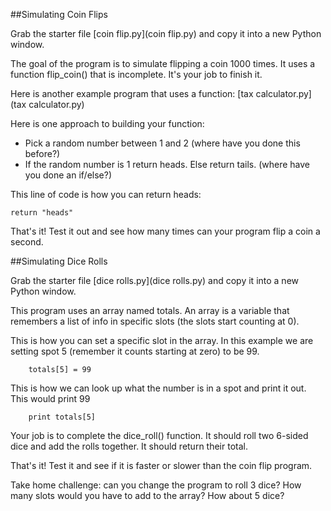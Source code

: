 ##Simulating Coin Flips

Grab the starter file [coin flip.py](coin flip.py) and copy it into a new Python window.

The goal of the program is to simulate flipping a coin 1000 times. It uses a function flip_coin() that is incomplete. It's your job to finish it.

Here is another example program that uses a function: [tax calculator.py](tax calculator.py)

Here is one approach to building your function:
* Pick a random number between 1 and 2 (where have you done this before?)
* If the random number is 1 return heads. Else return tails. (where have you done an if/else?)

This line of code is how you can return heads:

    return "heads"

That's it! Test it out and see how many times can your program flip a coin a second.

##Simulating Dice Rolls

Grab the starter file [dice rolls.py](dice rolls.py) and copy it into a new Python window.

This program uses an array named totals. An array is a variable that remembers a list of info in specific slots (the slots start counting at 0). 

This is how you can set a specific slot in the array. In this example we are setting spot 5 (remember it counts starting at zero) to be 99.

        totals[5] = 99

This is how we can look up what the number is in a spot and print it out. This would print 99

        print totals[5]
        
Your job is to complete the dice_roll() function. It should roll two 6-sided dice and add the rolls together. It should return their total.

That's it! Test it and see if it is faster or slower than the coin flip program. 

Take home challenge: can you change the program to roll 3 dice? How many slots would you have to add to the array? How about 5 dice?

